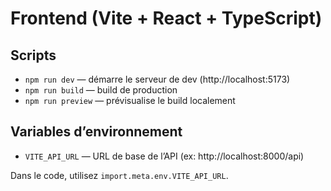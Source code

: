 # Frontend (Vite + React + TypeScript)

## Scripts

- `npm run dev` — démarre le serveur de dev (http://localhost:5173)
- `npm run build` — build de production
- `npm run preview` — prévisualise le build localement

## Variables d’environnement

- `VITE_API_URL` — URL de base de l’API (ex: http://localhost:8000/api)

Dans le code, utilisez `import.meta.env.VITE_API_URL`.
